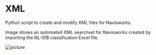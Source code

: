 # XML
Python script to create and modify XML files for Navisworks.

Image shows an automated XML searchset for Navisworks created by importing the NL-SfB classification Excel file.


![picture](https://github.com/C-Claus/XML/blob/master/NLSfB_Searchset_Navisworks.png?raw=true)
